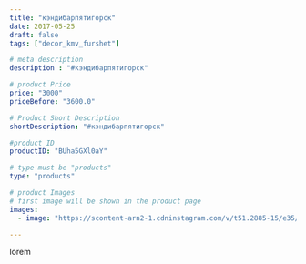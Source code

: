 ```yaml
---
title: "кэндибарпятигорск"
date: 2017-05-25
draft: false
tags: ["decor_kmv_furshet"]

# meta description
description : "#кэндибарпятигорск"

# product Price
price: "3000"
priceBefore: "3600.0"

# Product Short Description
shortDescription: "#кэндибарпятигорск"

#product ID
productID: "BUha5GXl0aY"

# type must be "products"
type: "products"

# product Images
# first image will be shown in the product page
images:
  - image: "https://scontent-arn2-1.cdninstagram.com/v/t51.2885-15/e35/18581045_2010234682531215_4641824602807336960_n.jpg?se=7&tp=1&_nc_ht=scontent-arn2-1.cdninstagram.com&_nc_cat=103&_nc_ohc=5BF70MkEpAIAX-9SYbP&ccb=7-4&oh=5d67b11dbaf7ee2d3662d4e1496bd878&oe=6081B3C6&_nc_sid=86f79a&ig_cache_key=MTUyMjYxNjQyMjA4NTY0MTg4MA%3D%3D.2-ccb7-4"

---
```

lorem
